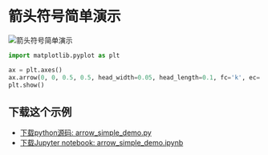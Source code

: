 # 箭头符号简单演示

![箭头符号简单演示](https://matplotlib.org/_images/sphx_glr_arrow_simple_demo_001.png)

```python
import matplotlib.pyplot as plt

ax = plt.axes()
ax.arrow(0, 0, 0.5, 0.5, head_width=0.05, head_length=0.1, fc='k', ec='k')
plt.show()
```

## 下载这个示例
            
- [下载python源码: arrow_simple_demo.py](https://matplotlib.org/_downloads/arrow_simple_demo.py)
- [下载Jupyter notebook: arrow_simple_demo.ipynb](https://matplotlib.org/_downloads/arrow_simple_demo.ipynb)